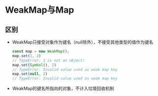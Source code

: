 # WeakMap与Map

## 区别

  - WeakMap只接受对象作为键名（null除外），不接受其他类型的值作为键名

    ```javascript
    const map = new WeakMap();
    map.set(1, 2)
    // TypeError: 1 is not an object!
    map.set(Symbol(), 2)
    // TypeError: Invalid value used as weak map key
    map.set(null, 2)
    // TypeError: Invalid value used as weak map key
    ```

  - WeakMap的键名所指向的对象，不计入垃圾回收机制
